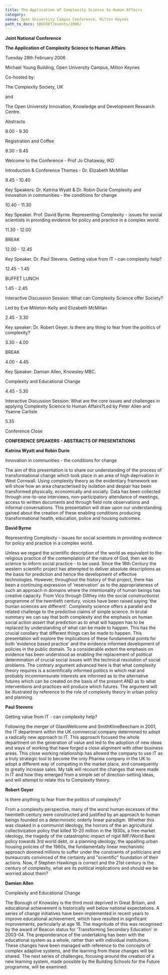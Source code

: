 ```yaml
---
title: The Application of Complexity Science to Human Affairs
category:
venue: Open University Campus Conference, Milton Keynes
path_to_docs: $BUCKET/events/2006/
---
```


**Joint National Conference**

**The Application of Complexity Science to Human Affairs**

Tuesday 28th February 2006

Michael Young Building, Open University Campus, Milton Keynes

Co-hosted by:

The Complexity Society, UK

and

The Open University Innovation, Knowledge and Development Research Centre.

Abstracts

9.00 - 9.30

Registration and Coffee

9.30 - 9.45

Welcome to the Conference - Prof Jo Chataway, IKD

Introduction & Conference Themes - Dr. Elizabeth McMillan

9.45 - 10.40

Key Speakers: Dr. Katrina Wyatt & Dr. Robin Durie Complexity and innovation in communities - the conditions for change

10.40 - 11.30

Key Speaker. Prof. David Byrne. Representing Complexity - issues for social scientists in providing evidence for policy and practice in a complex world.

11.30 - 12.00

BREAK

12.00 - 12.45

Key Speaker. Dr. Paul Stevens. Getting value from IT - can complexity help?

12.45 - 1.45

BUFFET LUNCH

1.45 - 2.45

Interactive Discussion Session: What can Complexity Science offer Society?

Led by Eve Mitleton-Kelly and Elizabeth McMillan

2.45 - 3.30

Key speaker: Dr. Robert Geyer. Is there any thing to fear from the politics of complexity?

3.30 - 4.00

BREAK

4.00 - 4.45

Key Speaker: Damian Allen, Knowsley MBC.

Complexity and Educational Change

4.45 - 5.30

Interactive Discussion Session: What are the core issues and challenges in applying Complexity Science to Human Affairs?Led by Peter Allen and Ysanne Carlisle

5.35

Conference Close

**CONFERENCE SPEAKERS - ABSTRACTS OF PRESENTATIONS**

**Katrina Wyatt and Robin Durie**

Innovation in communities - the conditions for change

The aim of this presentation is to share our understanding of the process of transformational change which took place in an area of high deprivation in West Cornwall. Using complexity theory as the evidentiary framework we will show how an area characterised by isolation and despair has been transformed physically, economically and socially. Data has been collected through one-to-one interviews, non-participatory attendance of meetings, access to written documents and through field note observations and informal conversations. This presentation will draw upon our understanding gained about the creation of these enabling conditions producing transformational health, education, police and housing outcomes.

**David Byrne**

Representing Complexity - issues for social scientists in providing evidence for policy and practice in a complex world.

Unless we regard the scientific description of the world as equivalent to the religious practice of the contemplation of the nature of God, then we do science to inform social practice - to be used. Since the 16th Century the western scientific project has attempted to deliver absolute descriptions as the basis for prediction and hence the development of effective technologies. However, throughout the history of that project, there has been a continuing expression of 'reservation' as to the appropriateness of such an approach in domains where the intentionality of human beings has creative capacity. From Vico through Dilthey into the social constructionist programme of the twentieth century, voices have been raised saying 'the human sciences are different'. Complexity science offers a parallel and related challenge to the predictive claims of simple science. In brutal summary we can say that both complexity and the emphasis on human social action assert that prediction as to what will happen has to be replaced by understanding of what can be made to happen. This has the crucial corollary that different things can be made to happen. This presentation will explore the implications of these fundamental points for both 'evidence based practice' and the evidence informed development of policies in the public domain. To a considerable extent the emphasis on evidence has been understood as enabling the replacement of political determination of crucial social issues with the technical resolution of social problems. The contrary argument advanced here is that what complexity theory requires is a scientifically informed politics in which real and probably incommensurate interests are informed as to the alternative futures which can be created on the basis of the present AND as to what interventions and practices will produce which futures. The argument will be illustrated by reference to the role of complexity theory in urban policy and planning.

**Paul Stevens**

Getting value from IT - can complexity help?

Following the merger of GlaxoWellcome and SmithKlineBeecham in 2001, the IT department within the UK commercial company determined to adopt a radically new approach to IT. This approach focused the whole department on the generation of value and led to the adoption of new ideas and ways of working that have forged a close alignment with other business areas. This close working relationship has allowed the company to use IT as a truly strategic tool to become the only Pharma company in the UK to adopt a different way of competing in the market place, and consequently to greatly increase sales. My talk will recount the changes that were made in IT and how they emerged from a simple set of direction-setting ideas, and will attempt to relate this to Complexity theory.

**Robert Geyer**

Is there anything to fear from the politics of complexity?

From a complexity perspective, many of the worst human excesses of the twentieth century were constructed and justified by an approach to human beings founded on a deterministic orderly linear paradigm. Whether this was cloaked in a communist ideology, the horrors of the an agricultural collectivization policy that killed 10-20 million in the 1930s, a free market ideology, the tragedy of the catastrophic impact of rigid IMF/World Bank policy towards 3rd world debt, or a planning ideology, the appalling urban housing policies of the 1960s, the fundamentally linear mechanistic approach doomed millions to suffer under the constraints of politicians and bureaucrats convinced of the certainty and "scientific" foundation of their actions. Now, if Stephen Hawkings is correct and the 21st century is the century of complexity, what are its political implications and should we be worried about them?

**Damian Allen**

Complexity and Educational Change

The Borough of Knowsley is the third most deprived in Great Britain, and educational achievement is historically well below national expectations. A series of change initiatives have been implemented in recent years to improve educational achievement, which have resulted in significant improvements, particularly at age 16\. The magnitude of this was recognised by the award of Beacon status for 'Transforming Secondary Education' in 2003-04\. The preponderance of the undertaking has been with the educational system as a whole, rather than with individual institutions. These changes have been managed with reference to the concepts of complex adaptive systems, and the learning from these changes will be shared. The next series of challenges, focusing around the creation of a new learning system, made possible by the Building Schools for the Future programme, will be examined.